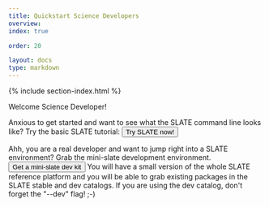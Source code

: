 ```yaml
---
title: Quickstart Science Developers
overview: 
index: true

order: 20

layout: docs
type: markdown
---
```


{% include section-index.html %}

Welcome Science Developer!  

Anxious to get started and want to see what the SLATE command line looks like?  Try the basic SLATE tutorial:  <a href="https://sandbox.slateci.io:5000"><button class="btn btn-slate">Try SLATE now!</button></a>

Ahh, you are a real developer and want to jump right into a SLATE environment?  Grab the mini-slate development environment.  <a href="https://github.com/slateci/minislate"><button class="btn btn-slate">Get a mini-slate dev kit</button></a>   You will have a small version of the whole SLATE reference platform and you will be able to grab existing packages in the SLATE stable and dev catalogs.  If you are using the dev catalog, don't forget the "--dev" flag!  ;-)


